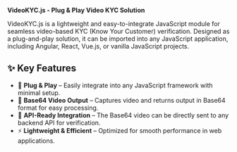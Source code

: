 **VideoKYC.js - Plug & Play Video KYC Solution**

VideoKYC.js is a lightweight and easy-to-integrate JavaScript module for seamless video-based KYC (Know Your Customer) verification. Designed as a plug-and-play solution, it can be imported into any JavaScript application, including Angular, React, Vue.js, or vanilla JavaScript projects.

## ✨ Key Features
- 🔌 **Plug & Play** – Easily integrate into any JavaScript framework with minimal setup.  
- 🎥 **Base64 Video Output** – Captures video and returns output in Base64 format for easy processing.  
- 🔗 **API-Ready Integration** – The Base64 video can be directly sent to any backend API for verification.  
- ⚡ **Lightweight & Efficient** – Optimized for smooth performance in web applications.  





